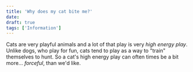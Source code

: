 ```yaml
---
title: 'Why does my cat bite me?'
date: 
draft: true
tags: ['Information']
---
```


Cats are very playful animals and a lot of that play is very _high energy play_. Unlike dogs, who play for fun, cats tend to play as a way to "train" themselves to hunt. So a cat's high energy play can often times be a bit more... _forceful_, than we'd like.